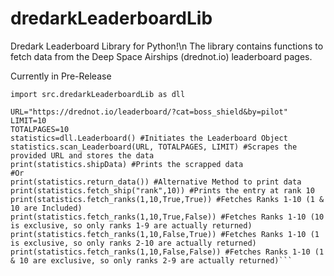 # dredarkLeaderboardLib
Dredark Leaderboard Library for Python!\n
The library contains functions to fetch data from the Deep Space Airships (drednot.io) leaderboard pages.

Currently in Pre-Release

```
import src.dredarkLeaderboardLib as dll

URL="https://drednot.io/leaderboard/?cat=boss_shield&by=pilot"
LIMIT=10
TOTALPAGES=10
statistics=dll.Leaderboard() #Initiates the Leaderboard Object
statistics.scan_Leaderboard(URL, TOTALPAGES, LIMIT) #Scrapes the provided URL and stores the data
print(statistics.shipData) #Prints the scrapped data
#Or
print(statistics.return_data()) #Alternative Method to print data
print(statistics.fetch_ship("rank",10)) #Prints the entry at rank 10
print(statistics.fetch_ranks(1,10,True,True)) #Fetches Ranks 1-10 (1 & 10 are Included)
print(statistics.fetch_ranks(1,10,True,False)) #Fetches Ranks 1-10 (10 is exclusive, so only ranks 1-9 are actually returned)
print(statistics.fetch_ranks(1,10,False,True)) #Fetches Ranks 1-10 (1 is exclusive, so only ranks 2-10 are actually returned)
print(statistics.fetch_ranks(1,10,False,False)) #Fetches Ranks 1-10 (1 & 10 are exclusive, so only ranks 2-9 are actually returned)```
